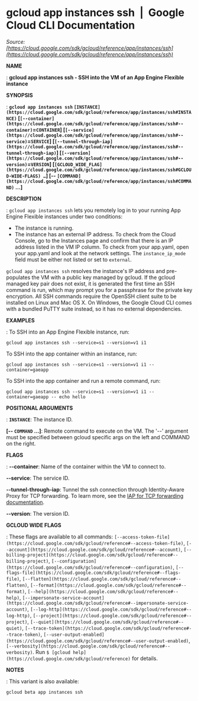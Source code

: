 # gcloud app instances ssh  |  Google Cloud CLI Documentation

*Source: [https://cloud.google.com/sdk/gcloud/reference/app/instances/ssh](https://cloud.google.com/sdk/gcloud/reference/app/instances/ssh)*

**NAME**

: **gcloud app instances ssh - SSH into the VM of an App Engine Flexible instance**

**SYNOPSIS**

: **`gcloud app instances ssh` `[INSTANCE](https://cloud.google.com/sdk/gcloud/reference/app/instances/ssh#INSTANCE)` [`[--container](https://cloud.google.com/sdk/gcloud/reference/app/instances/ssh#--container)`=`CONTAINER`] [`[--service](https://cloud.google.com/sdk/gcloud/reference/app/instances/ssh#--service)`=`SERVICE`] [`[--tunnel-through-iap](https://cloud.google.com/sdk/gcloud/reference/app/instances/ssh#--tunnel-through-iap)`] [`[--version](https://cloud.google.com/sdk/gcloud/reference/app/instances/ssh#--version)`=`VERSION`] [`[GCLOUD_WIDE_FLAG](https://cloud.google.com/sdk/gcloud/reference/app/instances/ssh#GCLOUD-WIDE-FLAGS) …`] [-- `[COMMAND](https://cloud.google.com/sdk/gcloud/reference/app/instances/ssh#COMMAND)` …]**

**DESCRIPTION**

: `gcloud app instances ssh` lets you remotely log in to your running
App Engine Flexible instances under two conditions:

- The instance is running.
- The instance has an external IP address. To check from the Cloud Console, go to
the Instances page and confirm that there is an IP address listed in the VM IP
column. To check from your app.yaml, open your app.yaml and look at the network
settings. The `instance_ip_mode` field must be either not listed or
set to ``external``.

`gcloud app instances ssh` resolves the instance's IP address and
pre-populates the VM with a public key managed by gcloud. If the gcloud managed
key pair does not exist, it is generated the first time an SSH command is run,
which may prompt you for a passphrase for the private key encryption.
All SSH commands require the OpenSSH client suite to be installed on Linux and
Mac OS X. On Windows, the Google Cloud CLI comes with a bundled PuTTY suite
instead, so it has no external dependencies.

**EXAMPLES**

: To SSH into an App Engine Flexible instance, run:

```
gcloud app instances ssh --service=s1 --version=v1 i1
```

To SSH into the app container within an instance, run:

```
gcloud app instances ssh --service=s1 --version=v1 i1 --container=gaeapp
```

To SSH into the app container and run a remote command, run:

```
gcloud app instances ssh --service=s1 --version=v1 i1 --container=gaeapp -- echo hello
```

**POSITIONAL ARGUMENTS**

: **`INSTANCE`**:
The instance ID.

**[-- `COMMAND` …]**:
Remote command to execute on the VM.
The '--' argument must be specified between gcloud specific args on the left and
COMMAND on the right.

**FLAGS**

: **--container**:
Name of the container within the VM to connect to.

**--service**:
The service ID.

**--tunnel-through-iap**:
Tunnel the ssh connection through Identity-Aware Proxy for TCP forwarding.
To learn more, see the [IAP for TCP
forwarding documentation](https://cloud.google.com/iap/docs/tcp-forwarding-overview).

**--version**:
The version ID.

**GCLOUD WIDE FLAGS**

: These flags are available to all commands: `[--access-token-file](https://cloud.google.com/sdk/gcloud/reference#--access-token-file)`,
`[--account](https://cloud.google.com/sdk/gcloud/reference#--account)`, `[--billing-project](https://cloud.google.com/sdk/gcloud/reference#--billing-project)`,
`[--configuration](https://cloud.google.com/sdk/gcloud/reference#--configuration)`,
`[--flags-file](https://cloud.google.com/sdk/gcloud/reference#--flags-file)`,
`[--flatten](https://cloud.google.com/sdk/gcloud/reference#--flatten)`, `[--format](https://cloud.google.com/sdk/gcloud/reference#--format)`, `[--help](https://cloud.google.com/sdk/gcloud/reference#--help)`, `[--impersonate-service-account](https://cloud.google.com/sdk/gcloud/reference#--impersonate-service-account)`,
`[--log-http](https://cloud.google.com/sdk/gcloud/reference#--log-http)`,
`[--project](https://cloud.google.com/sdk/gcloud/reference#--project)`, `[--quiet](https://cloud.google.com/sdk/gcloud/reference#--quiet)`, `[--trace-token](https://cloud.google.com/sdk/gcloud/reference#--trace-token)`, `[--user-output-enabled](https://cloud.google.com/sdk/gcloud/reference#--user-output-enabled)`,
`[--verbosity](https://cloud.google.com/sdk/gcloud/reference#--verbosity)`.
Run `$ [gcloud help](https://cloud.google.com/sdk/gcloud/reference)` for details.

**NOTES**

: This variant is also available:

```
gcloud beta app instances ssh
```